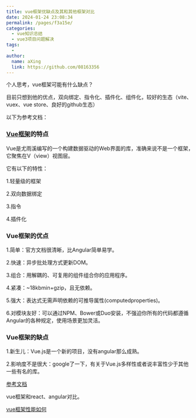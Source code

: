 ```yaml
---
title: vue框架优缺点及其和其他框架对比
date: 2024-01-24 23:08:34
permalink: /pages/f3a15e/
categories:
  - vue知识总结
  - vue3项目问题解决
tags:
  - 
author: 
  name: aXing
  link: https://github.com/08163356
---
```


个人思考，vue框架可能有什么缺点？

目前只想到他的优点，双向绑定、指令化、插件化、组件化，较好的生态（vite、vuex、vue store、良好的github生态）

以下为参考文档：

### [Vue框架](https://www.apicloud.com/blogDetails/7567)的特点

Vue是尤雨溪编写的一个构建数据驱动的Web界面的库，准确来说不是一个框架，它聚焦在V（view）视图层。

它有以下的特性：

1.轻量级的框架

2.双向数据绑定

3.指令

4.插件化

### Vue框架的优点

1.简单：官方文档很清晰，比Angular简单易学。

2.快速：异步批处理方式更新DOM。

3.组合：用解耦的、可复用的组件组合你的应用程序。

4.紧凑：~18kbmin+gzip，且无依赖。

5.强大：表达式无需声明依赖的可推导属性(computedproperties)。

6.对模块友好：可以通过NPM、Bower或Duo安装，不强迫你所有的代码都遵循Angular的各种规定，使用场景更加灵活。

### Vue框架的缺点

1.新生儿：Vue.js是一个新的项目，没有angular那么成熟。

2.影响度不是很大：google了一下，有关于Vue.js多样性或者说丰富性少于其他一些有名的库。



[参考文档](https://www.apicloud.com/blogDetails/8812)

vue框架和react、angular对比。

[vue框架性能如何](https://www.apicloud.com/blogDetails/7568)


